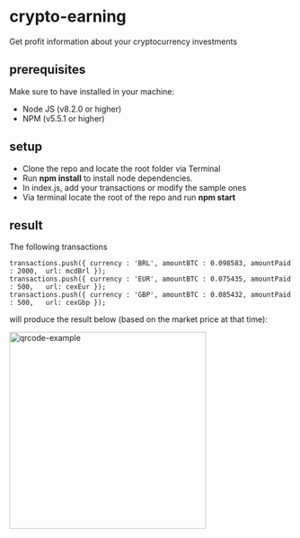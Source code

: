 # crypto-earning
Get profit information about your cryptocurrency investments

## prerequisites
Make sure to have installed in your machine:
- Node JS (v8.2.0 or higher) 
- NPM (v5.5.1 or higher)

## setup
- Clone the repo and locate the root folder via Terminal
- Run **npm install** to install node dependencies.
- In index.js, add your transactions or modify the sample ones
- Via terminal locate the root of the repo and run **npm start**

## result

The following transactions

```
transactions.push({ currency : 'BRL', amountBTC : 0.098583, amountPaid : 2000,  url: mcdBrl });
transactions.push({ currency : 'EUR', amountBTC : 0.075435, amountPaid : 500,   url: cexEur });
transactions.push({ currency : 'GBP', amountBTC : 0.085432, amountPaid : 500,   url: cexGbp });
```

will produce the result below (based on the market price at that time):

<img width="350" alt="qrcode-example" src="https://user-images.githubusercontent.com/4924744/33527291-4a48fecc-d835-11e7-9752-b6d2aaaffaba.png">

